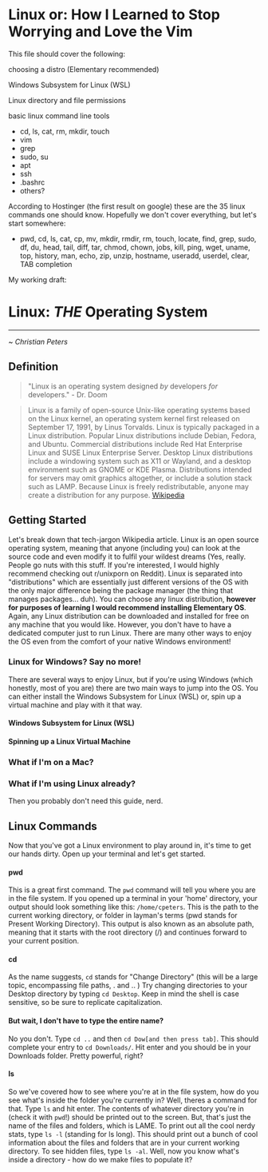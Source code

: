 # Linux or: How I Learned to Stop Worrying and Love the Vim

This file should cover the following:

choosing a distro (Elementary recommended)

Windows Subsystem for Linux (WSL)

Linux directory and file permissions

basic linux command line tools

- cd, ls, cat, rm, mkdir, touch
- vim
- grep
- sudo, su
- apt
- ssh
- .bashrc
- others?

According to Hostinger (the first result on google) these are the 35 linux commands one should know. Hopefully we don't cover everything, but let's start somewhere:

- pwd, cd, ls, cat, cp, mv, mkdir, rmdir, rm, touch, locate, find, grep, sudo, df, du, head, tail, diff, tar, chmod, chown, jobs, kill, ping, wget, uname, top, history, man, echo, zip, unzip, hostname, useradd, userdel, clear, TAB completion

My working draft:

# Linux: _THE_ Operating System

---

~ _Christian Peters_

## Definition

> "Linux is an operating system designed _by_ developers _for_ developers." - Dr. Doom

> Linux is a family of open-source Unix-like operating systems based on the Linux kernel, an operating system kernel first released on September 17, 1991, by Linus Torvalds. Linux is typically packaged in a Linux distribution.
> Popular Linux distributions include Debian, Fedora, and Ubuntu. Commercial distributions include Red Hat Enterprise Linux and SUSE Linux Enterprise Server. Desktop Linux distributions include a windowing system such as X11 or Wayland, and a desktop environment such as GNOME or KDE Plasma. Distributions intended for servers may omit graphics altogether, or include a solution stack such as LAMP. Because Linux is freely redistributable, anyone may create a distribution for any purpose. [Wikipedia](https://en.wikipedia.org/wiki/Linux)

## Getting Started

Let's break down that tech-jargon Wikipedia article. Linux is an open source operating system, meaning that anyone (including you) can look at the source code and even modify it to fulfil your wildest dreams (Yes, really. People go nuts with this stuff. If you're interested, I would highly recommend checking out r/unixporn on Reddit). Linux is separated into "distributions" which are essentially just different versions of the OS with the only major difference being the package manager (the thing that manages packages... duh). You can choose any linux distribution, **however for purposes of learning I would recommend installing Elementary OS**. Again, any Linux distribution can be downloaded and installed for free on any machine that you would like. However, you don't have to have a dedicated computer just to run Linux. There are many other ways to enjoy the OS even from the comfort of your native Windows environment!

### Linux for Windows? Say no more!

There are several ways to enjoy Linux, but if you're using Windows (which honestly, most of you are) there are two main ways to jump into the OS. You can either install the Windows Subsystem for Linux (WSL) or, spin up a virtual machine and play with it that way.

#### Windows Subsystem for Linux (WSL)

#### Spinning up a Linux Virtual Machine

### What if I'm on a Mac?

### What if I'm using Linux already?

Then you probably don't need this guide, nerd.

## Linux Commands

Now that you've got a Linux environment to play around in, it's time to get our hands dirty. Open up your terminal and let's get started.

#### pwd

This is a great first command. The `pwd` command will tell you where you are in the file system. If you opened up a terminal in your 'home' directory, your output should look something like this: `/home/cpeters`. This is the path to the current working directory, or folder in layman's terms (pwd stands for Present Working Directory). This output is also known as an absolute path, meaning that it starts with the root directory (/) and continues forward to your current position.

#### cd

As the name suggests, `cd` stands for "Change Directory" (this will be a large topic, encompassing file paths, . and .. ) Try changing directories to your Desktop directory by typing `cd Desktop`. Keep in mind the shell is case sensitive, so be sure to replicate capitalization.

#### But wait, I don't have to type the entire name?

No you don't. Type `cd ..` and then `cd Dow[and then press tab]`. This should complete your entry to `cd Downloads/`. Hit enter and you should be in your Downloads folder. Pretty powerful, right?

#### ls

So we've covered how to see where you're at in the file system, how do you see what's inside the folder you're currently in? Well, theres a command for that. Type `ls` and hit enter. The contents of whatever directory you're in (check it with `pwd`!) should be printed out to the screen. But, that's just the name of the files and folders, which is LAME. To print out all the cool nerdy stats, type `ls -l` (standing for ls long). This should print out a bunch of cool information about the files and folders that are in your current working directory. To see hidden files, type `ls -al`. Well, now you know what's inside a directory - how do we make files to populate it?
